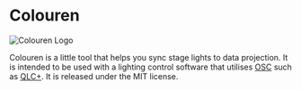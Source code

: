 # Colouren

![Colouren Logo](favicon.ico)

Colouren is a little tool that helps you sync stage lights to data projection. It is intended to be used with a
lighting control software that utilises [OSC](https://en.wikipedia.org/wiki/Open_Sound_Control)
such as [QLC+](http://www.qlcplus.org/). It is released under the MIT license.